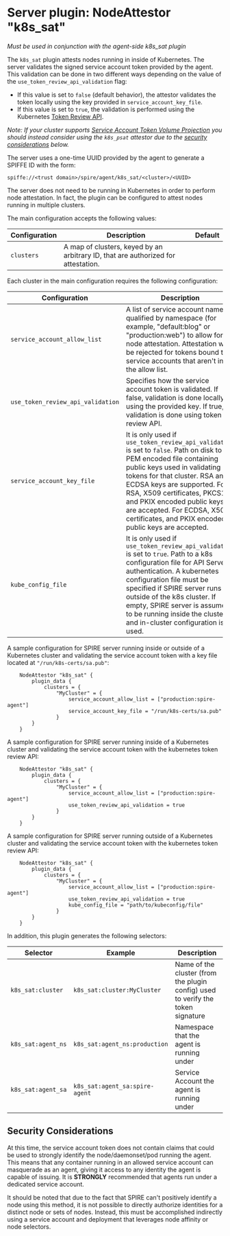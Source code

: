 # Server plugin: NodeAttestor "k8s_sat"

*Must be used in conjunction with the agent-side k8s_sat plugin*

The `k8s_sat` plugin attests nodes running in inside of Kubernetes. The server validates the signed service
account token provided by the agent. This validation can be done in two different ways depending on the value
of the `use_token_review_api_validation` flag:
+ If this value is set to `false` (default behavior), the attestor validates the token locally using the key provided in `service_account_key_file`.
+ If this value is set to `true`, the validation is performed using the Kubernetes [Token Review API](https://kubernetes.io/docs/reference/generated/kubernetes-api/v1.10/#tokenreview-v1-authentication-k8s-io).

*Note: If your cluster supports [Service Account Token Volume Projection](https://kubernetes.io/docs/tasks/configure-pod-container/configure-service-account/#service-account-token-volume-projection)
you should instead consider using the `k8s_psat` attestor due to the [security considerations](#security-considerations) below.*

The server uses a one-time UUID provided by the agent to generate a SPIFFE ID with the form:

```
spiffe://<trust domain>/spire/agent/k8s_sat/<cluster>/<UUID>
```

The server does not need to be running in Kubernetes in order to perform node
attestation. In fact, the plugin can be configured to attest nodes running in
multiple clusters.

The main configuration accepts the following values:

| Configuration   | Description | Default                 |
| --------------- | ----------- | ----------------------- |
| `clusters`      | A map of clusters, keyed by an arbitrary ID, that are authorized for attestation. | |

Each cluster in the main configuration requires the following configuration:

| Configuration | Description | Default                 |
| ------------- | ----------- | ----------------------- |
| `service_account_allow_list` | A list of service account names, qualified by namespace (for example, "default:blog" or "production:web") to allow for node attestation. Attestation will be rejected for tokens bound to service accounts that aren't in the allow list. | |
| `use_token_review_api_validation` | Specifies how the service account token is validated. If false, validation is done locally using the provided key. If true, validation is done using token review API.  | false |
| `service_account_key_file` | It is only used if `use_token_review_api_validation` is set to `false`. Path on disk to a PEM encoded file containing public keys used in validating tokens for that cluster. RSA and ECDSA keys are supported. For RSA, X509 certificates, PKCS1, and PKIX encoded public keys are accepted. For ECDSA, X509 certificates, and PKIX encoded public keys are accepted. | |
| `kube_config_file` | It is only used if `use_token_review_api_validation` is set to `true`. Path to a k8s configuration file for API Server authentication. A kubernetes configuration file must be specified if SPIRE server runs outside of the k8s cluster. If empty, SPIRE server is assumed to be running inside the cluster and in-cluster configuration is used. | "" |


A sample configuration for SPIRE server running inside or outside of a Kubernetes cluster and validating the service account token with a key file located at `"/run/k8s-certs/sa.pub"`:
```
    NodeAttestor "k8s_sat" {
        plugin_data {
            clusters = {
                "MyCluster" = {
                    service_account_allow_list = ["production:spire-agent"]
                    service_account_key_file = "/run/k8s-certs/sa.pub"
                }
        }
    }
```

A sample configuration for SPIRE server running inside of a Kubernetes cluster and validating the service account token with the kubernetes token review API:
```
    NodeAttestor "k8s_sat" {
        plugin_data {
            clusters = {
                "MyCluster" = {
                    service_account_allow_list = ["production:spire-agent"]
                    use_token_review_api_validation = true
                }
        }
    }
```

A sample configuration for SPIRE server running outside of a Kubernetes cluster and validating the service account token with the kubernetes token review API:
```
    NodeAttestor "k8s_sat" {
        plugin_data {
            clusters = {
                "MyCluster" = {
                    service_account_allow_list = ["production:spire-agent"]
                    use_token_review_api_validation = true
                    kube_config_file = "path/to/kubeconfig/file"
                }
        }
    }
```

In addition, this plugin generates the following selectors:

| Selector           | Example                        | Description                                |
| -------------------| ------------------------------ | ------------------------------------------ |
| `k8s_sat:cluster`  | `k8s_sat:cluster:MyCluster`    | Name of the cluster (from the plugin config) used to verify the token signature |
| `k8s_sat:agent_ns` | `k8s_sat:agent_ns:production`  | Namespace that the agent is running under |
| `k8s_sat:agent_sa` | `k8s_sat:agent_sa:spire-agent` | Service Account the agent is running under |

## Security Considerations

At this time, the service account token does not contain claims that could be
used to strongly identify the node/daemonset/pod running the agent. This means
that any container running in an allowed service account can masquerade as
an agent, giving it access to any identity the agent is capable of issuing. It
is **STRONGLY** recommended that agents run under a dedicated service account.

It should be noted that due to the fact that SPIRE can't positively
identify a node using this method, it is not possible to directly authorize
identities for a distinct node or sets of nodes. Instead, this must be
accomplished indirectly using a service account and deployment that
leverages node affinity or node selectors.
